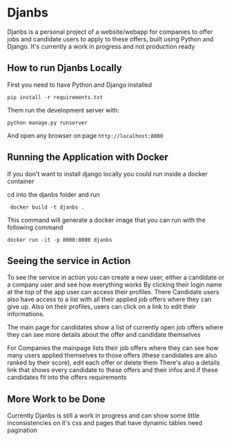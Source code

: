 # Djanbs

Djanbs is a personal project of a website/webapp for companies to offer jobs and candidate users to apply to these offers, built using Python and Django.
It's currently a work in progress and not production ready

## How to run Djanbs Locally

First you need to have Python and Django installed

` pip install -r requirements.txt `

Them run the development server with:

` python manage.py runserver `

And open any browser on page ` http://localhost:8000 `

## Running the Application with Docker

If you don't want to install django locally you could run inside a docker container

cd into the djanbs folder and run

` docker build -t djanbs .`

This command will generate a docker image that you can run with the following command

` docker run -it -p 8000:8000 djanbs `

## Seeing the service in Action

To see the service in action you can create a new user, either a candidate or a company user and see how everything works
By clicking their login name at the top of the app user can access their profiles. There Candidate users also have access to a list with all their applied job offers where they can give up. Also on their profiles, users can click on a link to edit their informations.

The main page for candidates show a list of currently open job offers where they can see more details about the offer and candidate themselves

For Companies the mainpage lists their job offers where they can see how many users applied themselves to those offers (these candidates are also ranked by their score), edit each offer or delete them
There's also a details link that shows every candidate to these offers and their infos and if these candidates fit into the offers requirements

## More Work to be Done

Currently Djanbs is still a work in progress and can show some little inconsistencies on it's css and pages that have dynamic tables need pagination
